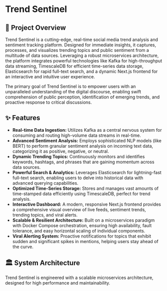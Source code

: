 # Trend Sentinel

## 🚀 Project Overview

Trend Sentinel is a cutting-edge, real-time social media trend analysis and sentiment tracking platform. Designed for immediate insights, it captures, processes, and visualizes trending topics and public sentiment from a multitude of data sources. Leveraging a robust microservices architecture, the platform integrates powerful technologies like Kafka for high-throughput data streaming, TimescaleDB for efficient time-series data storage, Elasticsearch for rapid full-text search, and a dynamic Next.js frontend for an interactive and intuitive user experience.

The primary goal of Trend Sentinel is to empower users with an unparalleled understanding of the digital discourse, enabling swift comprehension of public perception, identification of emerging trends, and proactive response to critical discussions.

## ✨ Features

*   **Real-time Data Ingestion:** Utilizes Kafka as a central nervous system for consuming and routing high-volume data streams in real-time.
*   **Advanced Sentiment Analysis:** Employs sophisticated NLP models (like BERT) to perform granular sentiment analysis on incoming text data, categorizing it as positive, negative, or neutral.
*   **Dynamic Trending Topics:** Continuously monitors and identifies keywords, hashtags, and phrases that are gaining momentum across data sources.
*   **Powerful Search & Analytics:** Leverages Elasticsearch for lightning-fast full-text search, enabling users to delve into historical data with advanced querying capabilities.
*   **Optimized Time-Series Storage:** Stores and manages vast amounts of time-stamped data efficiently using TimescaleDB, perfect for trend analysis.
*   **Interactive Dashboard:** A modern, responsive Next.js frontend provides a comprehensive visual overview of live feeds, sentiment trends, trending topics, and viral alerts.
*   **Scalable & Resilient Architecture:** Built on a microservices paradigm with Docker Compose orchestration, ensuring high availability, fault tolerance, and easy horizontal scaling of individual components.
*   **Viral Alerting System:** Proactive notifications for topics that exhibit sudden and significant spikes in mentions, helping users stay ahead of the curve.

## 🏛️ System Architecture

Trend Sentinel is engineered with a scalable microservices architecture, designed for high performance and maintainability.